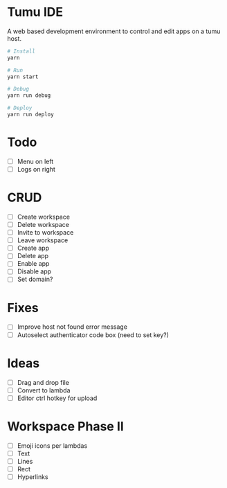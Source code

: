 # Tumu IDE
A web based development environment to control and edit apps on a tumu host.

```bash
# Install
yarn

# Run
yarn start

# Debug
yarn run debug

# Deploy
yarn run deploy
```

# Todo
- [ ] Menu on left
- [ ] Logs on right

# CRUD
- [ ] Create workspace
- [ ] Delete workspace
- [ ] Invite to workspace
- [ ] Leave workspace
- [ ] Create app
- [ ] Delete app
- [ ] Enable app
- [ ] Disable app
- [ ] Set domain?

# Fixes
- [ ] Improve host not found error message
- [ ] Autoselect authenticator code box (need to set key?)

# Ideas
- [ ] Drag and drop file
- [ ] Convert to lambda
- [ ] Editor ctrl hotkey for upload

# Workspace Phase II
- [ ] Emoji icons per lambdas
- [ ] Text
- [ ] Lines
- [ ] Rect
- [ ] Hyperlinks
